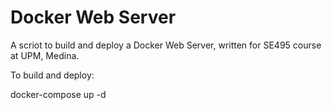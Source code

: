# Docker Web Server

A scriot to build and deploy a Docker Web Server, written for SE495 course at UPM, Medina.

To build and deploy:

docker-compose up -d

